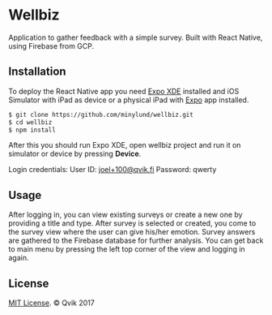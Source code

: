 # Wellbiz
Application to gather feedback with a simple survey.
Built with React Native, using Firebase from GCP.

## Installation

To deploy the React Native app you need [Expo XDE](https://expo.io) installed and iOS Simulator with iPad as device or a physical iPad with [Expo](https://expo.io) app installed.

```sh
$ git clone https://github.com/minylund/wellbiz.git
$ cd wellbiz
$ npm install
```
After this you should run Expo XDE, open wellbiz project and run it on simulator or device by pressing **Device**.

Login credentials:
User ID: joel+100@qvik.fi
Password: qwerty

## Usage

After logging in, you can view existing surveys or create a new one by providing a title and type. After survey is selected or created, you come to the survey view where the user can give his/her emotion.
Survey answers are gathered to the Firebase database for further analysis.
You can get back to main menu by pressing the left top corner of the view and logging in again.

## License

[MIT License](http://opensource.org/licenses/mit-license.html). © Qvik 2017